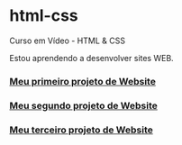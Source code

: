 # html-css
Curso em Vídeo - HTML & CSS

Estou aprendendo a desenvolver sites WEB.

<h3><a href="https://arseniomendes.github.io/html-css/Projeto%20Site%20FSNutri/CodWEB/" target="_blank"> Meu primeiro projeto de Website</a><br></h3>
<h3><a href="https://arseniomendes.github.io/html-css/Modulo%2003%20-%20CV/Desafio%20Cordel/" target="_blank"> Meu segundo projeto de Website</a></h3>
<h3><a href="https://arseniomendes.github.io/html-css/CurriculoArs%C3%AAnio/" target="_blank"> Meu terceiro projeto de Website</a></h3>

